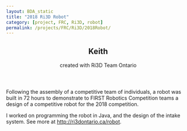 ```yaml
---
layout: BDA_static
title: "2018 Ri3D Robot"
category: [project, FRC, Ri3D, robot]
permalink: /projects/FRC/Ri3D/2018Robot/
---
```

<header><h2>Keith</h2>
<p>created with Ri3D Team Ontario</p></header>
Following the assembly of a competitive team of individuals, a robot was built in 72 hours to demonstrate to FIRST Robotics Competition teams a design of a competitive robot for the 2018 competition.

I worked on programming the robot in Java, and the design of the intake system. See more at http://ri3dontario.ca/robot.